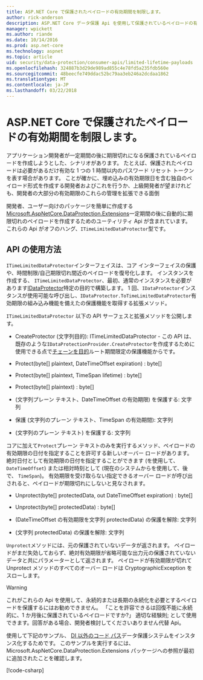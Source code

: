 ```yaml
---
title: ASP.NET Core で保護されたペイロードの有効期間を制限します。
author: rick-anderson
description: ASP.NET Core データ保護 Api を使用して保護されているペイロードの有効期間を制限する方法を説明します。
manager: wpickett
ms.author: riande
ms.date: 10/14/2016
ms.prod: asp.net-core
ms.technology: aspnet
ms.topic: article
uid: security/data-protection/consumer-apis/limited-lifetime-payloads
ms.openlocfilehash: 324887b3d29de989ad855c4e78fd5a235fdb560e
ms.sourcegitcommit: 48beecfe749ddac52bc79aa3eb246a2dcdaa1862
ms.translationtype: MT
ms.contentlocale: ja-JP
ms.lasthandoff: 03/22/2018
---
```

# <a name="limit-the-lifetime-of-protected-payloads-in-aspnet-core"></a>ASP.NET Core で保護されたペイロードの有効期間を制限します。

アプリケーション開発者が一定期間の後に期限切れになる保護されているペイロードを作成しようとした、シナリオがあります。 たとえば、保護されたペイロードは必要があるだけ有効な 1 つの 1 時間以内のパスワード リセット トークンを表す場合があります。 ことが確かに、埋め込みの有効期限日を含む独自のペイロード形式を作成する開発者およびこれを行うか、上級開発者が望まけれども、開発者の大部分の有効期限のこれらの管理を拡張できる面倒

開発者、ユーザー向けのパッケージを簡単に作成する[Microsoft.AspNetCore.DataProtection.Extensions](https://www.nuget.org/packages/Microsoft.AspNetCore.DataProtection.Extensions/)一定期間の後に自動的に期限切れのペイロードを作成するためのユーティリティ Api が含まれています。 これらの Api がオフのハング、`ITimeLimitedDataProtector`型です。

## <a name="api-usage"></a>API の使用方法

`ITimeLimitedDataProtector`インターフェイスは、コア インターフェイスの保護や、時間制限/自己期限切れ間近のペイロードを復号化します。 インスタンスを作成する、 `ITimeLimitedDataProtector`、最初、通常のインスタンスを必要があります[IDataProtector](xref:security/data-protection/consumer-apis/overview)特定の目的で構築します。 1 回、`IDataProtector`インスタンスが使用可能な呼び出し、`IDataProtector.ToTimeLimitedDataProtector`有効期限の組み込み機能を備えたの保護機能を取得する拡張メソッド。

`ITimeLimitedDataProtector` 以下の API サーフェスと拡張メソッドを公開します。

* CreateProtector (文字列目的): ITimeLimitedDataProtector - この API は、既存のような`IDataProtectionProvider.CreateProtector`を作成するために使用できる点で[チェーンを目的](xref:security/data-protection/consumer-apis/purpose-strings)ルート期間限定の保護機能からです。

* Protect(byte[] plaintext, DateTimeOffset expiration) : byte[]

* Protect(byte[] plaintext, TimeSpan lifetime) : byte[]

* Protect(byte[] plaintext) : byte[]

* (文字列プレーン テキスト、DateTimeOffset の有効期限) を保護する: 文字列

* 保護 (文字列のプレーン テキスト、TimeSpan の有効期間): 文字列

* (文字列のプレーン テキスト) を保護する: 文字列

コアに加えて`Protect`プレーン テキストのみを実行するメソッド、ペイロードの有効期限の日付を指定することを許可する新しいオーバー ロードがあります。 絶対日付として有効期限の日付を指定することができます (を使用して、 `DateTimeOffset`) または相対時刻として (現在のシステムからを使用して、後で、 `TimeSpan`)。 有効期限を受け取らない指定できるオーバー ロードが呼び出されると、ペイロードが期限切れにしないと見なされます。

* Unprotect(byte[] protectedData, out DateTimeOffset expiration) : byte[]

* Unprotect(byte[] protectedData) : byte[]

* (DateTimeOffset の有効期限を文字列 protectedData) の保護を解除: 文字列

* (文字列 protectedData) の保護を解除: 文字列

`Unprotect`メソッドには、元の保護されていないデータが返されます。 ペイロードがまだ失効しておらず、絶対有効期限が省略可能な出力元の保護されていないデータと共にパラメーターとして返されます。 ペイロードが有効期限が切れて Unprotect メソッドのすべてのオーバー ロードは CryptographicException をスローします。

>[!WARNING]
> これがこれらの Api を使用して、永続的または長期の永続化を必要とするペイロードを保護するにはお勧めできません。 「ことを許容できるは回復不能に永続的に、1 か月後に保護されているペイロードですか?」 適切な経験則; として使用できます。回答がある場合、開発者検討してくださいありません代替 Api。

使用して下記のサンプル、 [DI 以外のコード パス](xref:security/data-protection/configuration/non-di-scenarios)データ保護システムをインスタンス化するためです。 このサンプルを実行するには、Microsoft.AspNetCore.DataProtection.Extensions パッケージへの参照が最初に追加されたことを確認します。

[!code-csharp[](limited-lifetime-payloads/samples/limitedlifetimepayloads.cs)]

